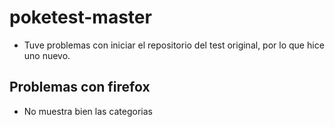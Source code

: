 # poketest-master
- Tuve problemas con iniciar el repositorio del test original, por lo que hice uno nuevo.
## Problemas con firefox
- No muestra bien las categorias
